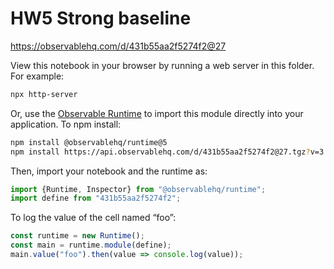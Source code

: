 # HW5 Strong baseline

https://observablehq.com/d/431b55aa2f5274f2@27

View this notebook in your browser by running a web server in this folder. For
example:

~~~sh
npx http-server
~~~

Or, use the [Observable Runtime](https://github.com/observablehq/runtime) to
import this module directly into your application. To npm install:

~~~sh
npm install @observablehq/runtime@5
npm install https://api.observablehq.com/d/431b55aa2f5274f2@27.tgz?v=3
~~~

Then, import your notebook and the runtime as:

~~~js
import {Runtime, Inspector} from "@observablehq/runtime";
import define from "431b55aa2f5274f2";
~~~

To log the value of the cell named “foo”:

~~~js
const runtime = new Runtime();
const main = runtime.module(define);
main.value("foo").then(value => console.log(value));
~~~
